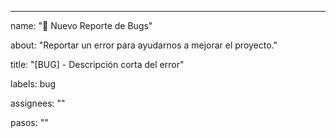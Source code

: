 ---
name: "🐛 Nuevo Reporte de Bugs"

about: "Reportar un error para ayudarnos a mejorar el proyecto."

title: "[BUG] - Descripción corta del error"

labels: bug

assignees: ""

pasos: ""